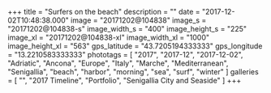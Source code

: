 +++
title = "Surfers on the beach"
description = ""
date = "2017-12-02T10:48:38.000"
image = "20171202@104838"
image_s = "20171202@104838-s"
image_width_s = "400"
image_height_s = "225"
image_xl = "20171202@104838-xl"
image_width_xl = "1000"
image_height_xl = "563"
gps_latitude = "43.7205194333333"
gps_longitude = "13.2210583333333"
phototags = [ "2017", "2017-12", "2017-12-02", "Adriatic", "Ancona", "Europe", "Italy", "Marche", "Mediterranean", "Senigallia", "beach", "harbor", "morning", "sea", "surf", "winter" ]
galleries = [ "", "2017 Timeline", "Portfolio", "Senigallia City and Seaside" ]
+++
